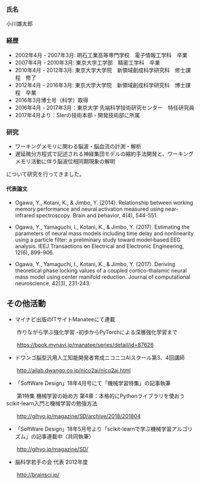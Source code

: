 ### 氏名
小川雄太郎

### 経歴
- 2002年4月 - 2007年3月: 明石工業高等専門学校　電子情報工学科　卒業
- 2007年4月 - 2010年3月: 東京大学工学部　精密工学科　卒業
- 2010年4月 - 2012年3月: 東京大学大学院　新領域創成科学研究科　修士課程　修了    
- 2012年4月 - 2016年3月: 東京大学大学院　新領域創成科学研究科　博士課程　卒業
- 2016年3月博士号（科学）取得
- 2016年4月 - 2017年3月：東京大学 先端科学技術研究センター　特任研究員
- 2017年4月より：SIerの技術本部・開発技術部に所属

### 研究
- ワーキングメモリに関わる脳波・脳血流の計測・解析
- 遅延微分方程式で記述される神経集団モデルの縮約手法開発と、ワーキングメモリ活動に伴う脳波位相同期現象の解明

について研究を行ってきました。

#### 代表論文
- Ogawa, Y., Kotani, K., & Jimbo, Y. (2014). Relationship between working memory performance and neural activation measured using near‐infrared spectroscopy. Brain and behavior, 4(4), 544-551.

- Ogawa, Y., Yamaguchi, I., Kotani, K., & Jimbo, Y. (2017). Estimating the parameters of neural mass models including time delay and nonlinearity using a particle filter: a preliminary study toward model‐based EEG analysis. IEEJ Transactions on Electrical and Electronic Engineering, 12(6), 899-906.

- Ogawa, Y., Yamaguchi, I., Kotani, K., & Jimbo, Y. (2017). Deriving theoretical phase locking values of a coupled cortico-thalamic neural mass model using center manifold reduction. Journal of computational neuroscience, 42(3), 231-243.

## その他活動
- マイナビ出版のITサイトManateeにて連載

　　作りながら学ぶ強化学習 -初歩からPyTorchによる深層強化学習まで

　　https://book.mynavi.jp/manatee/series/detail/id=87626

- ドワンゴ脳型汎用人工知能開発者育成ニコニコAIスクール第3、4回講師

　　http://ailab.dwango.co.jp/nico2ai/nico2ai.html

- 「SoftWare Design」18年4月号にて「機械学習特集」の記事執筆

　　第1特集 機械学習の始め方 第4章：本格的にPythonライブラリを使おう scikit-learn入門と機械学習の勉強方法

　　http://gihyo.jp/magazine/SD/archive/2018/201804

- 「SoftWare Design」18年5月号より「scikit-learnで学ぶ機械学習アルゴリズム」の記事連載中（共同執筆）

　　http://gihyo.jp/magazine/SD/

- 脳科学若手の会 代表 2012年度

　　http://brainsci.jp/

  
